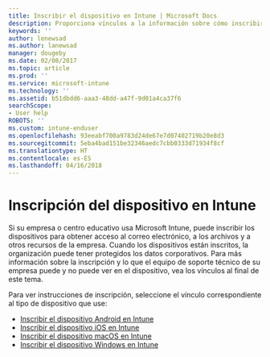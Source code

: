```yaml
---
title: Inscribir el dispositivo en Intune | Microsoft Docs
description: Proporciona vínculos a la información sobre cómo inscribir distintos dispositivos en Intune
keywords: ''
author: lenewsad
ms.author: lanewsad
manager: dougeby
ms.date: 02/08/2017
ms.topic: article
ms.prod: ''
ms.service: microsoft-intune
ms.technology: ''
ms.assetid: b51dbdd6-aaa3-48dd-a47f-9d01a4ca37f6
searchScope:
- User help
ROBOTS: ''
ms.custom: intune-enduser
ms.openlocfilehash: 93eeabf700a9783d24de67e7d07402719b20e8d3
ms.sourcegitcommit: 5eba4bad151be32346aedc7cbb0333d71934f8cf
ms.translationtype: HT
ms.contentlocale: es-ES
ms.lasthandoff: 04/16/2018
---
```

# <a name="enroll-your-device-in-intune"></a>Inscripción del dispositivo en Intune

Si su empresa o centro educativo usa Microsoft Intune, puede inscribir los dispositivos para obtener acceso al correo electrónico, a los archivos y a otros recursos de la empresa. Cuando los dispositivos están inscritos, la organización puede tener protegidos los datos corporativos. Para más información sobre la inscripción y lo que el equipo de soporte técnico de su empresa puede y no puede ver en el dispositivo, vea los vínculos al final de este tema.

Para ver instrucciones de inscripción, seleccione el vínculo correspondiente al tipo de dispositivo que use:

- [Inscribir el dispositivo Android en Intune](enroll-your-device-in-Intune-android.md)
- [Inscribir el dispositivo iOS en Intune](enroll-your-device-in-intune-ios.md)
- [Inscribir el dispositivo macOS en Intune](enroll-your-device-in-intune-macos.md)
- [Inscribir el dispositivo Windows en Intune](enroll-your-device-in-intune-windows.md)
